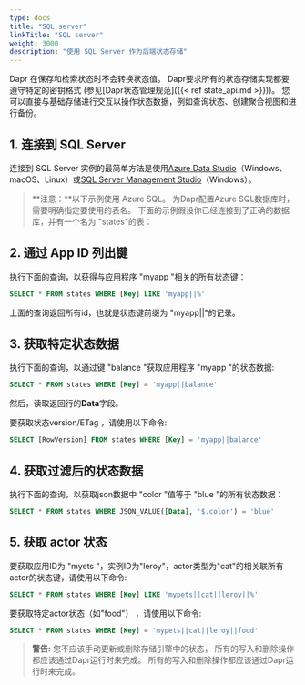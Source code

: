 ```yaml
---
type: docs
title: "SQL server"
linkTitle: "SQL server"
weight: 3000
description: "使用 SQL Server 作为后端状态存储"
---
```


Dapr 在保存和检索状态时不会转换状态值。 Dapr要求所有的状态存储实现都要遵守特定的密钥格式 (参见[Dapr状态管理规范]({{< ref state_api.md >}}))。 您可以直接与基础存储进行交互以操作状态数据，例如查询状态、创建聚合视图和进行备份。

## 1. 连接到 SQL Server

连接到 SQL Server 实例的最简单方法是使用[Azure Data Studio](https://docs.microsoft.com/sql/azure-data-studio/download-azure-data-studio)（Windows、macOS、Linux）或[SQL Server Management Studio](https://docs.microsoft.com/sql/ssms/download-sql-server-management-studio-ssms)（Windows）。

> **注意：**以下示例使用 Azure SQL。 为Dapr配置Azure SQL数据库时，需要明确指定要使用的表名。 下面的示例假设你已经连接到了正确的数据库，并有一个名为 "states"的表：

## 2. 通过 App ID 列出键

执行下面的查询，以获得与应用程序 "myapp "相关的所有状态键：

```sql
SELECT * FROM states WHERE [Key] LIKE 'myapp||%'
```

上面的查询返回所有id，也就是状态键前缀为 "myapp||"的记录。

## 3. 获取特定状态数据

执行下面的查询，以通过键 "balance "获取应用程序 "myapp "的状态数据:

```sql
SELECT * FROM states WHERE [Key] = 'myapp||balance'
```

然后，读取返回行的**Data**字段。

要获取状态version/ETag ，请使用以下命令:

```sql
SELECT [RowVersion] FROM states WHERE [Key] = 'myapp||balance'
```

## 4. 获取过滤后的状态数据

执行下面的查询，以获取json数据中 "color "值等于 "blue "的所有状态数据：

```sql
SELECT * FROM states WHERE JSON_VALUE([Data], '$.color') = 'blue'
```

## 5. 获取 actor 状态

要获取应用ID为 "myets "，实例ID为"leroy"，actor类型为"cat"的相关联所有actor的状态键，请使用以下命令:

```sql
SELECT * FROM states WHERE [Key] LIKE 'mypets||cat||leroy||%'
```

要获取特定actor状态（如"food"） ，请使用以下命令:

```sql
SELECT * FROM states WHERE [Key] = 'mypets||cat||leroy||food'
```

> **警告:** 您不应该手动更新或删除存储引擎中的状态， 所有的写入和删除操作都应该通过Dapr运行时来完成。 所有的写入和删除操作都应该通过Dapr运行时来完成。
